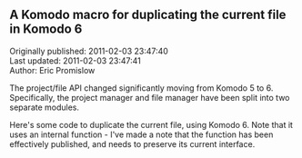 ## A Komodo macro for duplicating the current file in Komodo 6  
Originally published: 2011-02-03 23:47:40  
Last updated: 2011-02-03 23:47:41  
Author: Eric Promislow  
  
The project/file API changed significantly moving from Komodo 5 to 6.
Specifically, the project manager and file manager have been split into
two separate modules.

Here's some code to duplicate the current file, using Komodo 6.
Note that it uses an internal function - I've made a note that the function
has been effectively published, and needs to preserve its current
interface.